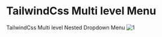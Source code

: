 # TailwindCss Multi level Menu
 TailwindCss Multi level Nested Dropdown Menu
![1](https://user-images.githubusercontent.com/92432029/164277493-8a9a4299-8d26-4aa0-b700-2404fc7da95e.png)
